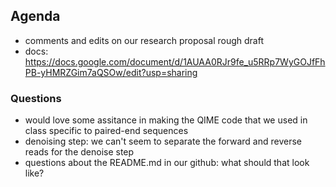 ## Agenda
- comments and edits on our research proposal rough draft
- docs: https://docs.google.com/document/d/1AUAA0RJr9fe_u5RRp7WyGOJfFhPB-yHMRZGim7aQSOw/edit?usp=sharing

### Questions 
- would love some assitance in making the QIME code that we used in class specific to paired-end sequences
- denoising step: we can't seem to separate the forward and reverse reads for the denoise step
- questions about the README.md in our github: what should that look like?
